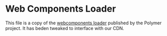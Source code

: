 # Web Components Loader

This file is a copy of the [webcomponents loader](https://github.com/webcomponents/polyfills/blob/master/packages/webcomponentsjs/webcomponents-loader.js) published by the Polymer project. It has beden tweaked to interface with our CDN.